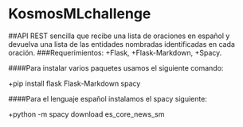 # KosmosMLchallenge
##API REST sencilla que recibe una lista de oraciones en español y devuelva una lista de las entidades nombradas identificadas en cada oración.
###Requerimientos: 
+Flask,
+Flask-Markdown,
+Spacy.




####Para instalar varios paquetes usamos el siguiente comando:



+pip install flask Flask-Markdown spacy


####Para el lenguaje español instalamos el spacy siguiente:


+python -m spacy download es_core_news_sm
